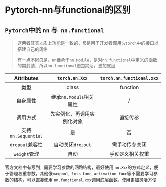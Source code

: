 # Pytorch-nn与functional的区别


<!--more-->

## `Pytorch`中的 `nn` 与` nn.functional`

> 这两者其实本质上功能是一致的，都是用于开发者调用`pytorch`中的接口以搭建自己的网络
> 
> 有一点不同的是，`nn`继承于`nn.Module`，是对`nn.functional`中定义的函数的类封装，所以`nn.functional`更加灵活，更加底层

| Attributes        | `torch.nn.Xxx`    | `torch.nn.functional.xxx` |
|:-----------------:|:-----------------:|:-------------------------:|
| 类型                | class             | function                  |
| 自身属性              | 继承`nn.Module`相关属性 | /                         |
| 调用方式              | 先实例化，再调用实例化对象     | 直接传参                      |
| 支持`nn.Sequential` | 是                 | 否                         |
| `dropout`兼容性      | 自动关闭`dropout`     | 需手动传参关闭                   |
| `weight`管理        | 自动                | 手动定义相关权重                  |

官方文档中有写到，需要学习参数的网路结构，最好使用 `nn.Xxx`的方式定义，便于管理权重参数，其他像`maxpool`,` loss func`, `activation func`等不需要学习参数的结构，可以直接使用 `nn.functional.xxx`调用底层函数，使用更加灵活方便

